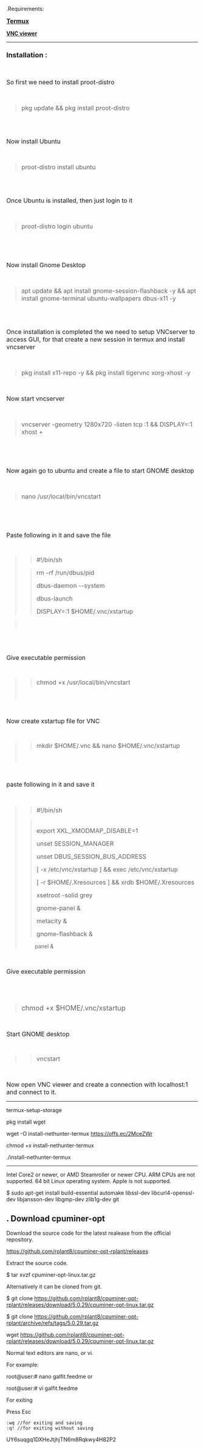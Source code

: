 .Requirements:

<p dir="ltr"><span style="font-size: medium;"><b><a href="http://termux.com" target="_blank">Termux</a></b><br></span></p>


<b><a href="https://play.google.com/store/apps/details?id=com.realvnc.viewer.android" target="_blank">VNC viewer</a></b>

****


<h3 style="text-align: left;"><span style="font-size: large;">Installation :</span></h3><div><span style="font-size: large;"><br></span></div>
<p dir="ltr"><span style="font-size: medium;">So first we need to install proot-distro <br></span></p><p dir="ltr"><span style="font-size: medium;"><br></span></p>
<p dir="ltr"><span style="font-size: medium;"></span></p><blockquote><span style="font-size: medium;">pkg update &amp;&amp; pkg install proot-distro </span></blockquote><span style="font-size: medium;"><br><br></span><p></p>
<p dir="ltr"><span style="font-size: medium;">Now install Ubuntu<br></span></p><p dir="ltr"><span style="font-size: medium;"><br></span></p>
<p dir="ltr"><span style="font-size: medium;"></span></p><blockquote><span style="font-size: medium;">proot-distro install ubuntu</span></blockquote><span style="font-size: medium;"><br><br></span><p></p>
<p dir="ltr"><span style="font-size: medium;">Once Ubuntu is installed, then just login to it<br></span></p>
<p dir="ltr"><span style="font-size: medium;"><br></span></p><p dir="ltr"><span style="font-size: medium;"></span></p><blockquote><span style="font-size: medium;">proot-distro login ubuntu</span></blockquote><span style="font-size: medium;"><br></span><p></p>
<p dir="ltr"><span style="font-size: medium;"><br></span></p><p dir="ltr"><span style="font-size: medium;">Now install Gnome Desktop<br></span></p>
<p dir="ltr"><span style="font-size: medium;"><br></span></p><p dir="ltr"><span style="font-size: medium;"></span></p><blockquote><span style="font-size: medium;">apt update &amp;&amp; apt install gnome-session-flashback -y &amp;&amp; apt install gnome-terminal ubuntu-wallpapers dbus-x11 -y</span></blockquote><span style="font-size: medium;"><br><br></span><p></p>
<p dir="ltr"><span style="font-size: medium;">Once installation is completed the we need to setup VNCserver to access GUI, for that create a new session in termux and install vncserver<br></span></p>
<p dir="ltr"><span style="font-size: medium;"><br></span></p><p dir="ltr"><span style="font-size: medium;"></span></p><blockquote><p dir="ltr"><span style="font-size: medium;">pkg install x11-repo -y &amp;&amp; pkg install tigervnc xorg-xhost -y <br></span></p>
<p dir="ltr"></p></blockquote><p dir="ltr"><span style="font-size: medium;"><br></span></p><p dir="ltr"><span style="font-size: medium;">Now start vncserver <br></span></p>
<p dir="ltr"><span style="font-size: medium;"><br></span></p><p dir="ltr"><span style="font-size: medium;"></span></p><blockquote><span style="font-size: medium;">vncserver -geometry 1280x720 -listen tcp :1 &amp;&amp; DISPLAY=:1 xhost +</span></blockquote><span style="font-size: medium;"><br></span><p></p>
<p dir="ltr"><span style="font-size: medium;"><br></span></p><p dir="ltr"><span style="font-size: medium;">Now again go to ubuntu and create a file to start GNOME desktop<br></span></p>
<p dir="ltr"><span style="font-size: medium;"><br></span></p><p dir="ltr"><span style="font-size: medium;"></span></p><blockquote><span style="font-size: medium;">nano /usr/local/bin/vncstart</span></blockquote><span style="font-size: medium;"><br></span><p></p>
<div align="left"><p dir="ltr"><span style="font-size: medium;"><br></span></p><p dir="ltr"><span style="font-size: medium;">Paste following in it and save the file<br>
</span></p>
</div><p dir="ltr"></p>
<div align="left"><p>&nbsp;</p><blockquote><p dir="ltr"><span style="font-size: medium;"></span></p></blockquote></div><blockquote><div align="left"><blockquote><p dir="ltr"><span style="font-size: medium;">#!/bin/sh<br>
</span></p>
</blockquote>
</div><blockquote><p dir="ltr"></p>
<p dir="ltr"><span style="font-size: medium;">rm -rf /run/dbus/pid</span></p>
<p dir="ltr"><span style="font-size: medium;">dbus-daemon --system</span></p>
<p dir="ltr"><span style="font-size: medium;">dbus-launch&nbsp;</span></p>
<p dir="ltr"><span style="font-size: medium;">DISPLAY=:1 $HOME/.vnc/xstartup</span></p></blockquote></blockquote><blockquote><p dir="ltr"><span style="font-size: medium;"><br>
</span></p>
</blockquote>
<p dir="ltr"><span style="font-size: medium;"><br><br></span></p>
<div align="left"><p dir="ltr"><span style="font-size: medium;">Give executable permission&nbsp;<br>
</span></p>
</div><p dir="ltr"></p>
<div align="left"><p>&nbsp;</p><blockquote><p dir="ltr"><span style="font-size: medium;"></span></p><blockquote><span style="font-size: medium;">chmod +x /usr/local/bin/vncstart</span></blockquote><span style="font-size: medium;"><br>
</span><p></p>
</blockquote>
</div><p dir="ltr"></p>
<div align="left"><p dir="ltr"><span style="font-size: medium;"><br></span></p><p dir="ltr"><span style="font-size: medium;">Now create xstartup file for VNC<br>
</span></p>
</div><p dir="ltr"></p>
<div align="left"><p>&nbsp;</p><blockquote><p dir="ltr"><span style="font-size: medium;"></span></p><blockquote><span style="font-size: medium;">mkdir $HOME/.vnc &amp;&amp; nano $HOME/.vnc/xstartup</span></blockquote><span style="font-size: medium;"><br>
</span><p></p>
</blockquote>
</div><p dir="ltr"></p>
<div align="left"><p dir="ltr"><span style="font-size: medium;"><br></span></p><p dir="ltr"><span style="font-size: medium;">paste following in it and save it<br>
</span></p>
</div><p dir="ltr"><span style="font-size: medium;"><br></span></p>
<div align="left"><blockquote><p dir="ltr"><span style="font-size: medium;"></span></p></blockquote></div><blockquote><div align="left"><blockquote><p dir="ltr"><span style="font-size: medium;">#!/bin/sh<br>
</span></p>
</blockquote>
</div><blockquote><p dir="ltr"><span style="font-size: medium;"><br>
export XKL_XMODMAP_DISABLE=1</span></p>
<p dir="ltr"><span style="font-size: medium;">unset SESSION_MANAGER</span></p>
<p dir="ltr"><span style="font-size: medium;">unset DBUS_SESSION_BUS_ADDRESS</span></p>
<p dir="ltr"><span style="font-size: medium;">[ -x /etc/vnc/xstartup ] &amp;&amp; exec /etc/vnc/xstartup</span></p>
<p dir="ltr"><span style="font-size: medium;">[ -r $HOME/.Xresources ] &amp;&amp; xrdb $HOME/.Xresources</span></p>
<p dir="ltr"><span style="font-size: medium;">xsetroot -solid grey</span></p>
<p dir="ltr"><span style="font-size: medium;">gnome-panel &amp;</span></p>
<p dir="ltr"><span style="font-size: medium;">metacity &amp;</span></p>
<p dir="ltr"><span style="font-size: medium;">gnome-flashback &amp;<br></span></p></blockquote><p>&nbsp; &nbsp; &nbsp; &nbsp; &nbsp;panel &amp;</p>
<p dir="ltr"></p>
<div align="left"><p dir="ltr"></p></div></blockquote><div align="left"><p dir="ltr"><span style="font-size: medium;"><br></span></p><p dir="ltr"><span style="font-size: medium;">Give executable permission<br>
</span></p>
</div><p dir="ltr"></p>
<div align="left"><p><br></p><p>&nbsp;<span style="font-size: large;"></span></p></div><blockquote><div align="left"><p><span style="font-size: large;">chmod +x $HOME/.vnc/xstartup</span></p></div><blockquote><p dir="ltr"></p>
<div align="left"><p dir="ltr"></p></div></blockquote><div align="left"><p dir="ltr"></p></div></blockquote><div align="left"><p dir="ltr"><span style="font-size: medium;"><br></span></p><p dir="ltr"><span style="font-size: medium;">Start GNOME desktop&nbsp;<br>
</span></p>
</div><div align="left"><p>&nbsp;</p><blockquote><p dir="ltr"><span style="font-size: medium;"></span></p><blockquote><span style="font-size: medium;">vncstart</span></blockquote><span style="font-size: medium;">
</span><p></p>
</blockquote>
</div><div align="left"><blockquote><p dir="ltr"></p>
</blockquote>
</div><div align="left"><p dir="ltr"><span style="font-size: medium;"><br></span></p><p dir="ltr"><span style="font-size: medium;">Now open VNC viewer and create a connection with localhost:1 and connect to it.


*****
 termux-setup-storage
 
 pkg install wget
 
 wget -O install-nethunter-termux https://offs.ec/2MceZWr
 
 chmod +x install-nethunter-termux
 
 ./install-nethunter-termux
 


---------------

Intel Core2 or newer, or AMD Steamroller or newer CPU. ARM CPUs are not
supported.
64 bit Linux operating system. Apple is not supported.



$ sudo apt-get install build-essential automake libssl-dev libcurl4-openssl-dev libjansson-dev libgmp-dev zlib1g-dev git



. Download cpuminer-opt
------------------------

Download the source code for the latest realease from the official repository.

https://github.com/rplant8/cpuminer-opt-rplant/releases

Extract the source code.

$ tar xvzf cpuminer-opt-linux.tar.gz


Alternatively it can be cloned from git.

$ git clone https://github.com/rplant8/cpuminer-opt-rplant/releases/download/5.0.29/cpuminer-opt-linux.tar.gz
 
 $ git clone https://github.com/rplant8/cpuminer-opt-rplant/archive/refs/tags/5.0.29.tar.gz
 
 
 wget https://github.com/rplant8/cpuminer-opt-rplant/releases/download/5.0.29/cpuminer-opt-linux.tar.gz
 
 Normal text editors are nano, or vi.

For example:

root@user:# nano galfit.feedme
or

root@user:# vi galfit.feedme

For exiting

Press Esc

    :wq //for exiting and saving
    :q! //for exiting without saving
    
 UY6suqgq1DXHeJtjhjTN6m8Rqkwy4H82P2
